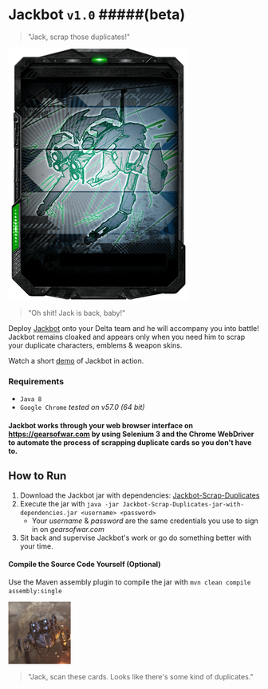 # Jackbot `v1.0` #####(beta)

> "Jack, scrap those duplicates!"

![Jackbot](https://github.com/TheanosLearning/Jackbot/raw/master/images/Jackbot.png)

> "Oh shit! Jack is back, baby!"

Deploy [Jackbot](http://gearsofwar.wikia.com/wiki/JACK) onto your Delta team and he will accompany you into battle! Jackbot remains cloaked and
appears only when you need him to scrap your duplicate characters, emblems & weapon skins.

Watch a short [demo](https://www.youtube.com/watch?v=U2nvu6s4HQQ) of Jackbot in action.

### Requirements
* `Java 8`
* `Google Chrome` _tested on v57.0 (64 bit)_

#### Jackbot works through your web browser interface on <https://gearsofwar.com> by using Selenium 3 and the Chrome WebDriver to automate the process of scrapping duplicate cards so you don't have to.

## How to Run
1. Download the Jackbot jar with dependencies: [Jackbot-Scrap-Duplicates](https://github.com/TheanosLearning/Jackbot/raw/master/target/Jackbot-Scrap-Duplicates-jar-with-dependencies.jar "Download Jackbot")
2. Execute the jar with `java -jar Jackbot-Scrap-Duplicates-jar-with-dependencies.jar <username> <password>`
    * Your _username_ & _password_ are the same credentials you use to sign in on _gearsofwar.com_
3. Sit back and supervise Jackbot's work or go do something better with your time.

#### Compile the Source Code Yourself (Optional)
Use the Maven assembly plugin to compile the jar with `mvn clean compile assembly:single`

![Jackbot-Scan](https://github.com/TheanosLearning/Jackbot/raw/master/images/Jackbot-Scan.png)

> "Jack, scan these cards. Looks like there's some kind of duplicates."
 
